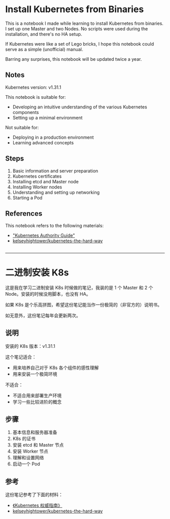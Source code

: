# Install Kubernetes from Binaries

This is a notebook I made while learning to install Kubernetes from binaries. I set up one Master and two Nodes. No scripts were used during the installation, and there's no HA setup.

If Kubernetes were like a set of Lego bricks, I hope this notebook could serve as a simple (unofficial) manual.

Barring any surprises, this notebook will be updated twice a year.

## Notes

Kubernetes version: v1.31.1

This notebook is suitable for:

- Developing an intuitive understanding of the various Kubernetes components
- Setting up a minimal environment

Not suitable for:

- Deploying in a production environment
- Learning advanced concepts

## Steps

1. Basic information and server preparation
2. Kubernetes certificates
3. Installing etcd and Master node
4. Installing Worker nodes
5. Understanding and setting up networking
6. Starting a Pod

## References

This notebook refers to the following materials:

- ["Kubernetes Authority Guide"](https://book.douban.com/subject/35458432/)
- [kelseyhightower/kubernetes-the-hard-way](https://github.com/kelseyhightower/kubernetes-the-hard-way)
## 

--------

# 二进制安装 K8s

这是我在学习二进制安装 K8s 时候做的笔记，我装的是 1 个 Master 和 2 个 Node。安装的时候没用脚本，也没有 HA。

如果 K8s 是个乐高拼图，希望这份笔记能当作一份极简的（非官方的）说明书。

如无意外，这份笔记每年会更新两次。

## 说明

安装的 K8s 版本：v1.31.1

这个笔记适合：

- 用来培养自己对于 K8s 各个组件的感性理解
- 用来安装一个极简环境

不适合：

- 不适合用来部署生产环境
- 学习一些比较进阶的概念

## 步骤

1. 基本信息和服务器准备
2. K8s 的证书
3. 安装 etcd 和 Master 节点
4. 安装 Worker 节点
5. 理解和设置网络
6. 启动一个 Pod

## 参考

这份笔记参考了下面的材料：

- [《Kubernetes 权威指南》](https://book.douban.com/subject/35458432/)
- [kelseyhightower/kubernetes-the-hard-way](https://github.com/kelseyhightower/kubernetes-the-hard-way)

